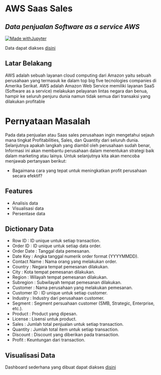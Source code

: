 # AWS Saas Sales
## _Data penjualan Software as a service AWS_

[![Made withJupyter](https://img.shields.io/badge/Made%20with-Jupyter-orange?style=for-the-badge&logo=Jupyter)](https://jupyter.org/try)

Data dapat diakses [disini](https://www.kaggle.com/datasets/nnthanh101/aws-saas-sales)
## Latar Belakang

AWS adalah sebuah layanan cloud computing dari Amazon yaitu sebuah perusahaan yang termasuk ke dalam top big five tecnologies companies di Amerika Serikat. AWS adalah Amazon Web Service memiliki layanan SaaS (Software as a service) melakukan pelayanan lintas negara dan benua, hampir ke seluruh penjuru dunia namun tidak semua dari transaksi yang dilakukan profitable

# Pernyataan Masalah

Pada data penjualan atau Saas sales perusahaan ingin mengetahui sejauh mana tingkat Profitabilities, Sales, dan Quantity dari seluruh dunia. Selanjutnya apakah langkah yang diambil oleh perusahaan sudah benar, Informasi ini akan membantu perusahaan dalam menentukan strategi baik dalam marketing atau lainya.
Untuk selanjutnya kita akan mencoba menjawab pertanyaan berikut:
* Bagaimana cara yang tepat untuk meningkatkan profit perusahaan secara efektif?

## Features

- Analisis data
- Visualisasi data
- Persentase data

## Dictionary Data

- Row ID       : ID unique untuk setiap transaction.
- Order ID     : ID unique untuk setiap data order.
- Order Date   : Tanggal data pemesanan.
- Date Key     : Angka tanggal numerik order format (YYYYMMDD).
- Contact Name : Nama orang yang melakukan order.
- Country      : Negara tempat pemesanan dilakukan.
- City         : Kota tempat pemesanan dilakukan.
- Region       : Wilayah tempat pemesanan dilakukan.
- Subregion    : Subwilayah tempat pemesanan dilakukan.
- Customer    : Nama perusahaan yang melakukan pemesanan.
- Customer ID : ID unique untuk setiap customer.
- Industry    : Industry dari perusahaan customer.
- Segment     : Segment persuahaan customer (SMB, Strategic, Enterprise, etc.).
- Product     : Product yang dipesan.
- License     : Lisensi untuk product.
- Sales       : Jumlah total penjualan untuk setiap transaction.
- Quantity    : Jumlah total item untuk setiap transaction.
- Discount    : Discount yang diberikan pada transaction.
- Profit      : Keuntungan dari transaction.

## Visualisasi Data
Dashboard sederhana yang dibuat dapat diakses [disini](https://public.tableau.com/app/profile/rafly.adityo/viz/Caps2_17051316294910/AWSSoftwareasaserviceSales)
